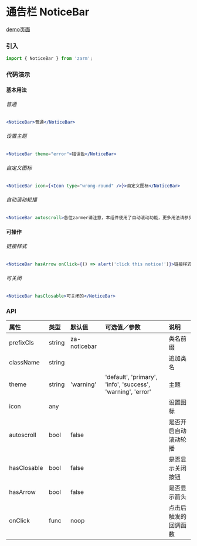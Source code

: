 # 通告栏 NoticeBar

[demo页面](https://zhongantecheng.github.io/zarm/#/notice-bar)

### 引入

```js
import { NoticeBar } from 'zarm';
```

### 代码演示

#### 基本用法

###### 普通
```jsx
<NoticeBar>普通</NoticeBar>
```

###### 设置主题
```jsx
<NoticeBar theme="error">错误色</NoticeBar>
```

###### 自定义图标
```jsx
<NoticeBar icon={<Icon type="wrong-round" />}>自定义图标</NoticeBar>
```

###### 自动滚动轮播
```jsx
<NoticeBar autoscroll>各位zarmer请注意，本组件使用了自动滚动功能，更多用法请参见使用文档。</NoticeBar>
```

#### 可操作

###### 链接样式
```jsx
<NoticeBar hasArrow onClick={() => alert('click this notice!')}>链接样式的</NoticeBar>
```

###### 可关闭
```jsx
<NoticeBar hasClosable>可关闭的</NoticeBar>
```


### API

| 属性 | 类型 | 默认值 | 可选值／参数 | 说明 |
| :--- | :--- | :--- | :--- | :--- |
| prefixCls | string | za-noticebar | | 类名前缀 |
| className | string | | | 追加类名 |
| theme | string | 'warning' | 'default', 'primary', 'info', 'success', 'warning', 'error' | 主题 |
| icon | any | | | 设置图标 |
| autoscroll | bool | false | | 是否开启自动滚动轮播 |
| hasClosable | bool | false | | 是否显示关闭按钮 |
| hasArrow | bool | false | | 是否显示箭头 |
| onClick | func | noop | | 点击后触发的回调函数 |




